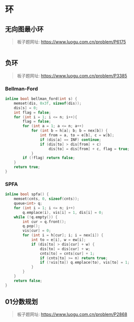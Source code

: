 # 环

## 无向图最小环

> 板子题网址: https://www.luogu.com.cn/problem/P6175

```cpp

```

## 负环

> 板子题网址: https://www.luogu.com.cn/problem/P3385

### Bellman-Ford

```cpp
inline bool bellman_ford(int s) {
    memset(dis, 0x3f, sizeof(dis));
    dis[s] = 0;
    int flag = false;
    for (int i = 1; i <= n; i++){
        flag = false;
        for (int a = 1; a <= n; a++)
            for (int b = h[a]; b; b = nex[b]) {
                int from = a, to = e[b], c = w[b];
                if (dis[a] == INF) continue;
                if (dis[to] > dis[from] + c)
                    dis[to] = dis[from] + c, flag = true;
            }
        if (!flag) return false;
    }
    return true;
}
```

### SPFA

```cpp
inline bool spfa() {
    memset(cnts, 0, sizeof(cnts));
    queue<int> q;
    for (int i = 1; i <= n; i++)
        q.emplace(i), vis[i] = 1, dis[i] = 0;
    while (!q.empty()) {
        int cur = q.front();
        q.pop();
        vis[cur] = 0;
        for (int i = h[cur]; i; i = nex[i]) {
            int to = e[i], w = ew[i];
            if (dis[to] > dis[cur] + w) {
                dis[to] = dis[cur] + w;
                cnts[to] = cnts[cur] + 1;
                if (cnts[to] >= n) return true;
                if (!vis[to]) q.emplace(to), vis[to] = 1;
            }
        }
    }
    return false;
}
```

## 01分数规划

> 板子题网址: https://www.luogu.com.cn/problem/P2868
